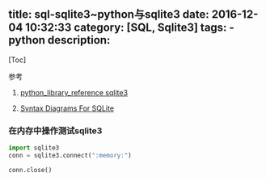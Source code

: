 title: sql-sqlite3~python与sqlite3
date: 2016-12-04 10:32:33
category: [SQL, Sqlite3]
tags:
    - python
description:
---
[Toc]

参考
1. [python_library_reference sqlite3](https://docs.python.org/3.5/library/sqlite3.html)

2. [Syntax Diagrams For SQLite](http://www.sqlite.org/syntaxdiagrams.html)

### 在内存中操作测试sqlite3

``` python
import sqlite3
conn = sqlite3.connect(":memory:")

conn.close()
```
